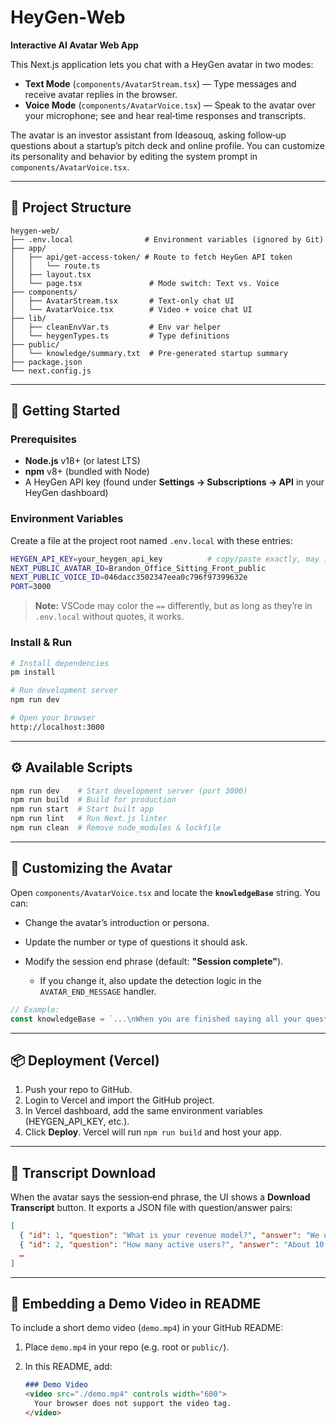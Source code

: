 # HeyGen‑Web

**Interactive AI Avatar Web App**

This Next.js application lets you chat with a HeyGen avatar in two modes:

* **Text Mode** (`components/AvatarStream.tsx`) — Type messages and receive avatar replies in the browser.
* **Voice Mode** (`components/AvatarVoice.tsx`) — Speak to the avatar over your microphone; see and hear real‑time responses and transcripts.

The avatar is an investor assistant from Ideasouq, asking follow‑up questions about a startup’s pitch deck and online profile. You can customize its personality and behavior by editing the system prompt in `components/AvatarVoice.tsx`.

---

## 📁 Project Structure

```
heygen-web/
├── .env.local                # Environment variables (ignored by Git)
├── app/
│   ├── api/get-access-token/ # Route to fetch HeyGen API token
│   │   └── route.ts
│   ├── layout.tsx
│   └── page.tsx               # Mode switch: Text vs. Voice
├── components/
│   ├── AvatarStream.tsx       # Text‑only chat UI
│   └── AvatarVoice.tsx        # Video + voice chat UI
├── lib/
│   ├── cleanEnvVar.ts         # Env var helper
│   └── heygenTypes.ts         # Type definitions
├── public/
│   └── knowledge/summary.txt  # Pre‑generated startup summary
├── package.json
└── next.config.js
```

---

## 🚀 Getting Started

### Prerequisites

* **Node.js** v18+ (or latest LTS)
* **npm** v8+ (bundled with Node)
* A HeyGen API key (found under **Settings → Subscriptions → API** in your HeyGen dashboard)

### Environment Variables

Create a file at the project root named `.env.local` with these entries:

```bash
HEYGEN_API_KEY=your_heygen_api_key          # copy/paste exactly, may include ==
NEXT_PUBLIC_AVATAR_ID=Brandon_Office_Sitting_Front_public
NEXT_PUBLIC_VOICE_ID=046dacc3502347eea0c796f97399632e
PORT=3000
```

> **Note:** VSCode may color the `==` differently, but as long as they’re in `.env.local` without quotes, it works.

### Install & Run

```bash
# Install dependencies
pm install

# Run development server
npm run dev

# Open your browser
http://localhost:3000
```

---

## ⚙️ Available Scripts

```bash
npm run dev    # Start development server (port 3000)
npm run build  # Build for production
npm run start  # Start built app
npm run lint   # Run Next.js linter
npm run clean  # Remove node_modules & lockfile
```

---

## 🧩 Customizing the Avatar

Open `components/AvatarVoice.tsx` and locate the **`knowledgeBase`** string. You can:

* Change the avatar’s introduction or persona.
* Update the number or type of questions it should ask.
* Modify the session end phrase (default: **"Session complete"**).

  * If you change it, also update the detection logic in the `AVATAR_END_MESSAGE` handler.

```ts
// Example:
const knowledgeBase = `...\nWhen you are finished saying all your questions, end with:\n"Thank you for your time. This concludes our conversation. Session complete."`;
```

---

## 📦 Deployment (Vercel)

1. Push your repo to GitHub.
2. Login to Vercel and import the GitHub project.
3. In Vercel dashboard, add the same environment variables (HEYGEN\_API\_KEY, etc.).
4. Click **Deploy**. Vercel will run `npm run build` and host your app.

---

## 📄 Transcript Download

When the avatar says the session‑end phrase, the UI shows a **Download Transcript** button. It exports a JSON file with question/answer pairs:

```json
[
  { "id": 1, "question": "What is your revenue model?", "answer": "We use a subscription service..." },
  { "id": 2, "question": "How many active users?", "answer": "About 10,000 per month." },
  …
]
```

---

## 🎥 Embedding a Demo Video in README

To include a short demo video (`demo.mp4`) in your GitHub README:

1. Place `demo.mp4` in your repo (e.g. root or `public/`).
2. In this README, add:

   ```md
   ### Demo Video
   <video src="./demo.mp4" controls width="600">
     Your browser does not support the video tag.
   </video>
   ```

